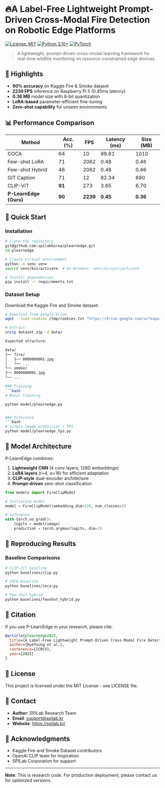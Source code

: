 # 🔥A Label-Free Lightweight Prompt-Driven Cross-Modal Fire Detection on Robotic Edge Platforms

[![License: MIT](https://img.shields.io/badge/License-MIT-yellow.svg)](https://opensource.org/licenses/MIT)
[![Python 3.10+](https://img.shields.io/badge/python-3.10+-blue.svg)](https://www.python.org/downloads/)
[![PyTorch](https://img.shields.io/badge/PyTorch-2.0+-ee4c2c.svg)](https://pytorch.org/)

> A lightweight, prompt-driven cross-modal learning framework for real-time wildfire monitoring on resource-constrained edge devices.


## 🌟 Highlights

- **90% accuracy** on Kaggle Fire & Smoke dataset
- **2239 FPS** inference on Raspberry Pi 5 (0.45ms latency)
- **0.36 MB** model size with 8-bit quantization
- **LoRA-based** parameter-efficient fine-tuning
- **Zero-shot capability** for unseen environments


## 📊 Performance Comparison

| Method             | Acc. (%) | FPS  | Latency (ms) | Size (MB) |
|--------------------|----------|------|--------------|-----------|
| COCA               | 64       | 10   | 99.81        | 1010      |
| Few-shot LoRA      | 71       | 2062 | 0.48         | 0.46      |
| Few-shot Hybrid    | 46       | 2062 | 0.48         | 0.46      |
| GIT Caption        | 71       | 12   | 82.34        | 690       |
| CLIP-ViT           | **91**   | 273  | 3.65         | 6.70      |
| **P-LearnEdge (Ours)** | **90**   | **2239** | **0.45**     | **0.36**  |


## 🚀 Quick Start

### Installation
```bash
# Clone the repository
git@github.com:spilabkorea/plearnedge.git
cd plearnedge

# Create virtual environment
python -m venv venv
source venv/bin/activate  # On Windows: venv\Scripts\activate

# Install dependencies
pip install -r requirements.txt
```

### Dataset Setup

Download the Kaggle Fire and Smoke dataset:
```bash
# Download from Google Drive
wget --load-cookies /tmp/cookies.txt "https://drive.google.com/uc?export=download&id=1L_TOG_sWp4xI9ojwe3YHu46VxmCS5xP8" -O dataset.zip

# Extract
unzip dataset.zip -d data/

Expected structure:

data/
├── fire/
│   ├── 0000000001.jpg
│   └── ...
└── smoke/
├── 0000000001.jpg
└── ...

### Training
```bash
# Basic training

python model/plearnedge.py


### Inference
```bash
# Single image prediction + FPS
python model/plearnedge_fps.py
```

## 📖 Model Architecture

P-LearnEdge combines:
1. **Lightweight CNN** (4 conv layers, 128D embeddings)
2. **LoRA layers** (r=4, α=16) for efficient adaptation
3. **CLIP-style** dual-encoder architecture
4. **Prompt-driven** zero-shot classification
```python
from models import FireClipModel

# Initialize model
model = FireClipModel(embedding_dim=128, num_classes=2)

# Inference
with torch.no_grad():
    logits = model(image)
    prediction = torch.argmax(logits, dim=1)
```

## 🔬 Reproducing Results

### Baseline Comparisons
```bash
# CLIP-ViT baseline
python baselines/clip.py 

# COCA baseline
python baselines/coca.py

# Few-shot hybrid
python baselines/fewshot_hybrid.py
```

## 📄 Citation

If you use P-LearnEdge in your research, please cite:
```bibtex
@article{plearnedge2025,
  title={A Label-Free Lightweight Prompt-Driven Cross-Modal Fire Detection on Robotic Edge Platforms},
  author={HyeYoung et al.},
  conference={ICRCV},
  year={2025}
}
```

## 📝 License

This project is licensed under the MIT License - see LICENSE file.

## 📧 Contact

- **Author**: SPILab Research Team
- **Email**: support@spilab.kr
- **Website**: https://spilab.kr/
  
## 🙏 Acknowledgments

- Kaggle Fire and Smoke Dataset contributors
- OpenAI CLIP team for inspiration
- SPILab Corporation for support
---

**Note**: This is research code. For production deployment, please contact us for optimized versions.



